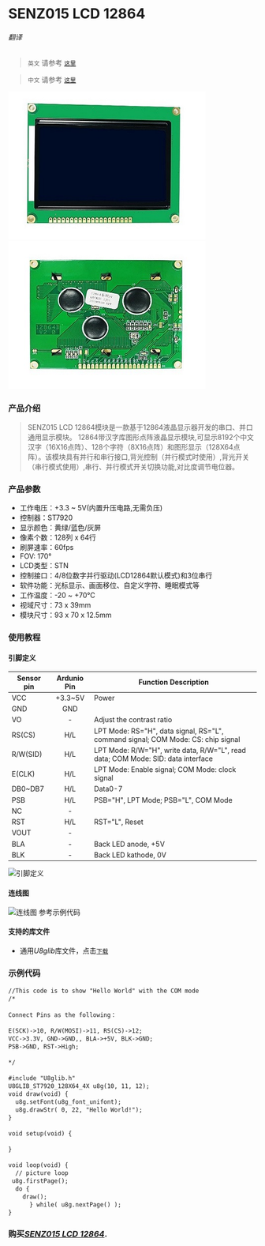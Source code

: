 # SENZ015 LCD 12864

###### 翻译

> `英文` 请参考 [`这里`](https://github.com/FizzyStudio/SENZ015-LCD-12864/blob/master/README.md)

> `中文` 请参考 [`这里`](https://github.com/FizzyStudio/SENZ015-LCD-12864/blob/master/README_CN.md)

![](https://github.com/FizzyStudio/SENZ015-LCD-12864/blob/master/pic/SENZ015_Front.jpg "SENZ015_Front")
![](https://github.com/FizzyStudio/SENZ015-LCD-12864/blob/master/pic/SENZ015_Back.jpg "SENZ015_Back")


### 产品介绍

> SENZ015 LCD 12864模块是一款基于12864液晶显示器开发的串口、并口通用显示模块。
12864带汉字库图形点阵液晶显示模块,可显示8192个中文汉字（16X16点阵）、128个字符（8X16点阵）和图形显示（128X64点阵）。该模块具有并行和串行接口,背光控制（并行模式时使用）,背光开关（串行模式使用）,串行、并行模式开关切换功能,对比度调节电位器。


### 产品参数

- 工作电压：+3.3 ~ 5V(内置升压电路,无需负压)
- 控制器：ST7920
- 显示颜色：黄绿/蓝色/灰屏
- 像素个数：128列 x 64行
- 刷屏速率：60fps
- FOV: 170°
- LCD类型：STN
- 控制接口：4/8位数字并行驱动(LCD12864默认模式)和3位串行
- 软件功能：光标显示、画面移位、自定义字符、睡眠模式等
- 工作温度：-20 ~ +70℃
- 视域尺寸：73 x 39mm
- 模块尺寸：93 x 70 x 12.5mm


### 使用教程

#### 引脚定义

|Sensor pin|Ardunio Pin|Function Description|
|-|:-:|-|
|VCC|+3.3~5V|Power|
|GND|GND||
|VO|-|Adjust the contrast ratio|
|RS(CS)|H/L|LPT Mode: RS="H",  data signal, RS="L",  command signal; COM Mode: CS: chip signal|
|R/W(SID)|H/L|LPT Mode: R/W="H", write data, R/W="L", read data; COM Mode: SID: data interface|
|E(CLK)|H/L|LPT Mode: Enable signal; COM Mode: clock signal|
|DB0~DB7|H/L|Data0-7|
|PSB|H/L|PSB="H", LPT Mode; PSB="L", COM Mode|
|NC|-||
|RST|H/L|RST="L", Reset|
|VOUT|-||
|BLA|-|Back LED anode, +5V|
|BLK|-|Back LED kathode, 0V|


![](https://github.com/FizzyStudio/SENZ015-LCD-12864/blob/master/pic/SENZ015_pin.jpg "引脚定义") 


#### 连线图

![](https://github.com/FizzyStudio/SENZ015-LCD-12864/blob/master/pic/SENZ015_connect.png "连线图") 
参考示例代码


#### 支持的库文件
- 通用*U8glib*库文件，点击[`下载`](http://https://bintray.com/olikraus/u8glib/download_file?file_path=u8glib_arduino_v1.18.1.zip)


### 示例代码

	//This code is to show "Hello World" with the COM mode
	/*

	Connect Pins as the following：

	E(SCK)->10, R/W(MOSI)->11, RS(CS)->12;
	VCC->3.3V, GND->GND,, BLA->+5V, BLK->GND;
	PSB->GND, RST->High;

	*/

	#include "U8glib.h"
	U8GLIB_ST7920_128X64_4X u8g(10, 11, 12); 
	void draw(void) {
	  u8g.setFont(u8g_font_unifont);
	  u8g.drawStr( 0, 22, "Hello World!");
	}

	void setup(void) {

	}

	void loop(void) {
	  // picture loop
 	 u8g.firstPage();  
	  do {
	    draw();
		  } while( u8g.nextPage() );
	}



### 购买[*SENZ015 LCD 12864*](https://www.ebay.com/).

